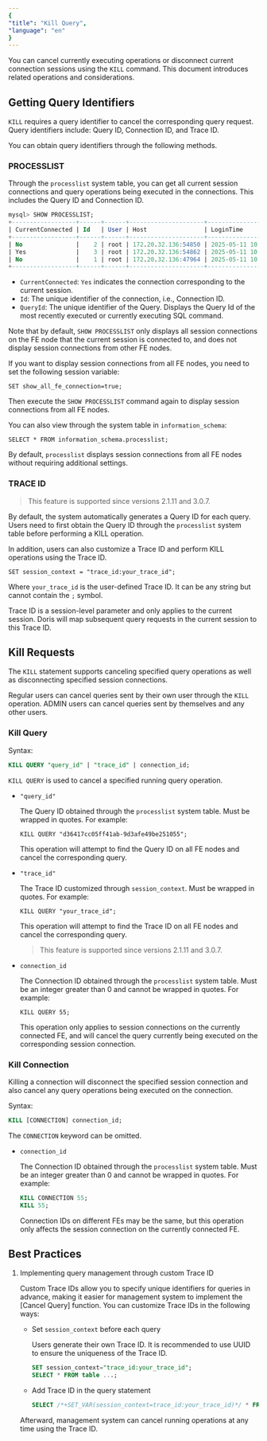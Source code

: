 ```yaml
---
{
"title": "Kill Query",
"language": "en"
}
---
```


You can cancel currently executing operations or disconnect current connection sessions using the `KILL` command. This document introduces related operations and considerations.

## Getting Query Identifiers

`KILL` requires a query identifier to cancel the corresponding query request. Query identifiers include: Query ID, Connection ID, and Trace ID.

You can obtain query identifiers through the following methods.

### PROCESSLIST

Through the `processlist` system table, you can get all current session connections and query operations being executed in the connections. This includes the Query ID and Connection ID.

```sql
mysql> SHOW PROCESSLIST;
+------------------+------+------+---------------------+---------------------+----------+------+---------+------+-------+-----------------------------------+------------------+---------------+--------------+
| CurrentConnected | Id   | User | Host                | LoginTime           | Catalog  | Db   | Command | Time | State | QueryId                           | Info             | FE            | CloudCluster |
+------------------+------+------+---------------------+---------------------+----------+------+---------+------+-------+-----------------------------------+------------------+---------------+--------------+
| No               |    2 | root | 172.20.32.136:54850 | 2025-05-11 10:41:52 | internal |      | Query   |    6 | OK    | 12ccf7f95c1c4d2c-b03fa9c652757c15 | select sleep(20) | 172.20.32.152 | NULL         |
| Yes              |    3 | root | 172.20.32.136:54862 | 2025-05-11 10:41:55 | internal |      | Query   |    0 | OK    | b710ed990d4144ee-8b15bb53002b7710 | show processlist | 172.20.32.152 | NULL         |
| No               |    1 | root | 172.20.32.136:47964 | 2025-05-11 10:41:54 | internal |      | Sleep   |   11 | EOF   | b60daa992bac4fe4-b29466aacce67d27 |                  | 172.20.32.153 | NULL         |
+------------------+------+------+---------------------+---------------------+----------+------+---------+------+-------+-----------------------------------+------------------+---------------+--------------+
```

- `CurrentConnected`: `Yes` indicates the connection corresponding to the current session.
- `Id`: The unique identifier of the connection, i.e., Connection ID.
- `QueryId`: The unique identifier of the Query. Displays the Query Id of the most recently executed or currently executing SQL command.

Note that by default, `SHOW PROCESSLIST` only displays all session connections on the FE node that the current session is connected to, and does not display session connections from other FE nodes.

If you want to display session connections from all FE nodes, you need to set the following session variable:

```
SET show_all_fe_connection=true;
```

Then execute the `SHOW PROCESSLIST` command again to display session connections from all FE nodes.

You can also view through the system table in `information_schema`:

```
SELECT * FROM information_schema.processlist;
```

By default, `processlist` displays session connections from all FE nodes without requiring additional settings.

### TRACE ID

> This feature is supported since versions 2.1.11 and 3.0.7.

By default, the system automatically generates a Query ID for each query. Users need to first obtain the Query ID through the `processlist` system table before performing a KILL operation.

In addition, users can also customize a Trace ID and perform KILL operations using the Trace ID.

```
SET session_context = "trace_id:your_trace_id";
```

Where `your_trace_id` is the user-defined Trace ID. It can be any string but cannot contain the `;` symbol.

Trace ID is a session-level parameter and only applies to the current session. Doris will map subsequent query requests in the current session to this Trace ID.

## Kill Requests

The `KILL` statement supports canceling specified query operations as well as disconnecting specified session connections.

Regular users can cancel queries sent by their own user through the `KILL` operation. ADMIN users can cancel queries sent by themselves and any other users.

### Kill Query

Syntax:

```sql
KILL QUERY "query_id" | "trace_id" | connection_id;
```

`KILL QUERY` is used to cancel a specified running query operation.

- `"query_id"`

	The Query ID obtained through the `processlist` system table. Must be wrapped in quotes. For example:
	
	`KILL QUERY "d36417cc05ff41ab-9d3afe49be251055";`
	
	This operation will attempt to find the Query ID on all FE nodes and cancel the corresponding query.
	
- `"trace_id"`

	The Trace ID customized through `session_context`. Must be wrapped in quotes. For example:

	`KILL QUERY "your_trace_id";`
	
	This operation will attempt to find the Trace ID on all FE nodes and cancel the corresponding query.

	> This feature is supported since versions 2.1.11 and 3.0.7.

- `connection_id`

	The Connection ID obtained through the `processlist` system table. Must be an integer greater than 0 and cannot be wrapped in quotes. For example:

	`KILL QUERY 55;`
	
	This operation only applies to session connections on the currently connected FE, and will cancel the query currently being executed on the corresponding session connection.

### Kill Connection

Killing a connection will disconnect the specified session connection and also cancel any query operations being executed on the connection.

Syntax:

```sql
KILL [CONNECTION] connection_id;
```

The `CONNECTION` keyword can be omitted.

- `connection_id`

	The Connection ID obtained through the `processlist` system table. Must be an integer greater than 0 and cannot be wrapped in quotes. For example:

	```sql
	KILL CONNECTION 55;
	KILL 55;
	```
	
	Connection IDs on different FEs may be the same, but this operation only affects the session connection on the currently connected FE.

## Best Practices

1. Implementing query management through custom Trace ID

	Custom Trace IDs allow you to specify unique identifiers for queries in advance, making it easier for management system to implement the [Cancel Query] function. You can customize Trace IDs in the following ways:
	
	- Set `session_context` before each query

		Users generate their own Trace ID. It is recommended to use UUID to ensure the uniqueness of the Trace ID.

		```sql
		SET session_context="trace_id:your_trace_id";
		SELECT * FROM table ...;
		```
		
	- Add Trace ID in the query statement

		```sql
		SELECT /*+SET_VAR(session_context=trace_id:your_trace_id)*/ * FROM table ...;
		```
	
	Afterward, management system can cancel running operations at any time using the Trace ID.
